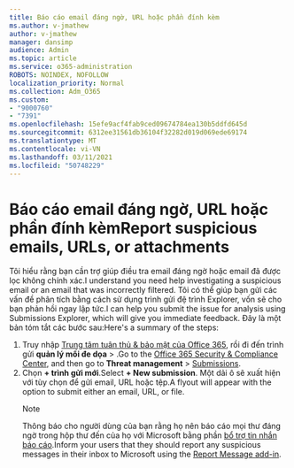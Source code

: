 ```yaml
---
title: Báo cáo email đáng ngờ, URL hoặc phần đính kèm
ms.author: v-jmathew
author: v-jmathew
manager: dansimp
audience: Admin
ms.topic: article
ms.service: o365-administration
ROBOTS: NOINDEX, NOFOLLOW
localization_priority: Normal
ms.collection: Adm_O365
ms.custom:
- "9000760"
- "7391"
ms.openlocfilehash: 15efe9acf4fab9ced09674784ea130b5ddfd645d
ms.sourcegitcommit: 6312ee31561db36104f32282d019d069ede69174
ms.translationtype: MT
ms.contentlocale: vi-VN
ms.lasthandoff: 03/11/2021
ms.locfileid: "50748229"
---
```

# <a name="report-suspicious-emails-urls-or-attachments"></a><span data-ttu-id="c5998-102">Báo cáo email đáng ngờ, URL hoặc phần đính kèm</span><span class="sxs-lookup"><span data-stu-id="c5998-102">Report suspicious emails, URLs, or attachments</span></span>

<span data-ttu-id="c5998-103">Tôi hiểu rằng bạn cần trợ giúp điều tra email đáng ngờ hoặc email đã được lọc không chính xác.</span><span class="sxs-lookup"><span data-stu-id="c5998-103">I understand you need help investigating a suspicious email or an email that was incorrectly filtered.</span></span> <span data-ttu-id="c5998-104">Tôi có thể giúp bạn gửi các vấn đề phân tích bằng cách sử dụng trình gửi đệ trình Explorer, vốn sẽ cho bạn phản hồi ngay lập tức.</span><span class="sxs-lookup"><span data-stu-id="c5998-104">I can help you submit the issue for analysis using Submissions Explorer, which will give you immediate feedback.</span></span> <span data-ttu-id="c5998-105">Đây là một bản tóm tắt các bước sau:</span><span class="sxs-lookup"><span data-stu-id="c5998-105">Here's a summary of the steps:</span></span>

1. <span data-ttu-id="c5998-106">Truy nhập [Trung tâm tuân thủ & bảo mật của Office 365](https://go.microsoft.com/fwlink/p/?linkid=2077143), rồi đi đến trình gửi **quản lý mối đe dọa**  >  [](https://go.microsoft.com/fwlink/?linkid=2101521).</span><span class="sxs-lookup"><span data-stu-id="c5998-106">Go to the [Office 365 Security & Compliance Center](https://go.microsoft.com/fwlink/p/?linkid=2077143), and then go to **Threat management** > [Submissions](https://go.microsoft.com/fwlink/?linkid=2101521).</span></span>
2. <span data-ttu-id="c5998-107">Chọn **+ trình gửi mới**.</span><span class="sxs-lookup"><span data-stu-id="c5998-107">Select **+ New submission**.</span></span> <span data-ttu-id="c5998-108">Một dải ô sẽ xuất hiện với tùy chọn để gửi email, URL hoặc tệp.</span><span class="sxs-lookup"><span data-stu-id="c5998-108">A flyout will appear with the option to submit either an email, URL, or file.</span></span>
    > [!NOTE]
    > <span data-ttu-id="c5998-109">Thông báo cho người dùng của bạn rằng họ nên báo cáo mọi thư đáng ngờ trong hộp thư đến của họ với Microsoft bằng phần [bổ trợ tin nhắn báo cáo](https://go.microsoft.com/fwlink/?linkid=2092385).</span><span class="sxs-lookup"><span data-stu-id="c5998-109">Inform your users that they should report any suspicious messages in their inbox to Microsoft using the [Report Message add-in](https://go.microsoft.com/fwlink/?linkid=2092385).</span></span>
